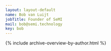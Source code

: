 ```yaml
---
layout: layout-default
name: Bob van Luijt
jobTitle: Founder of SeMI
mail: bob@semi.technology
key: bob
---
```


{% include archive-overview-by-author.html %}
